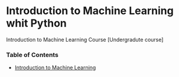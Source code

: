 # Introduction to Machine Learning whit Python
Introduction to Machine Learning Course [Undergradute course]

<a class="mk-toclify" id="table-of-contents"></a>

### Table of Contents
- [Introduction to Machine Learning](#)
